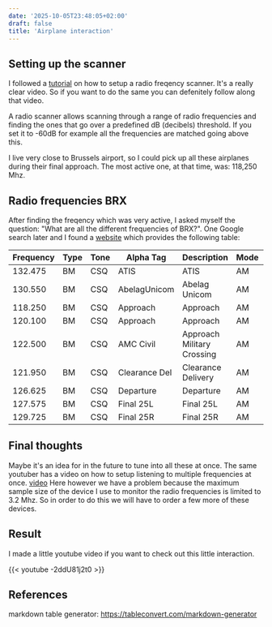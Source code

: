 ```yaml
---
date: '2025-10-05T23:48:05+02:00'
draft: false
title: 'Airplane interaction'
---
```

## Setting up the scanner 
I followed a [tutorial]('https://www.youtube.com/watch?v=EBVU6DTZq-k') on how to setup a radio freqency scanner. 
It's a really clear video. So if you want to do the same you can defenitely follow along that video.

A radio scanner allows scanning through a range of radio frequencies and finding the ones that go over a
predefined dB (decibels) threshold. If you set it to -60dB for example all the frequencies are matched 
going above this. 

I live very close to Brussels airport, so I could pick up all these airplanes during their final approach. 
The most active one, at that time, was: 118,250 Mhz.

## Radio frequencies BRX

After finding the freqency which was very active, I asked myself the question: "What are all the different frequencies of BRX?".
One Google search later and I found a [website](https://www.radioreference.com/db/aid/5669) which provides the following table:

| Frequency | Type | Tone | Alpha Tag     | Description                | Mode | Tag       |
|-----------|------|------|---------------|----------------------------|------|-----------|
| 132.475   | BM   | CSQ  | ATIS          | ATIS                       | AM   | Aircraft  |
| 130.550   | BM   | CSQ  | AbelagUnicom  | Abelag Unicom              | AM   | Aircraft  |
| 118.250   | BM   | CSQ  | Approach      | Approach                   | AM   | Aircraft  |
| 120.100   | BM   | CSQ  | Approach      | Approach                   | AM   | Aircraft  |
| 122.500   | BM   | CSQ  | AMC Civil     | Approach Military Crossing | AM   | Aircraft  |
| 121.950   | BM   | CSQ  | Clearance Del | Clearance Delivery         | AM   | Aircraft  |
| 126.625   | BM   | CSQ  | Departure     | Departure                  | AM   | Aircraft  |
| 127.575   | BM   | CSQ  | Final 25L     | Final 25L                  | AM   | Aircraft  |
| 129.725   | BM   | CSQ  | Final 25R     | Final 25R                  | AM   | Aircraft  |

## Final thoughts

Maybe it's an idea for in the future to tune into all these at once. The same youtuber has a video on how to setup
listening to multiple frequencies at once. [video](https://www.youtube.com/watch?v=RwJqbt85XIA)
Here however we have a problem because the maximum sample size of the device I use to monitor the radio frequencies is 
limited to 3.2 Mhz. So in order to do this we will have to order a few more of these devices. 

## Result
I made a little youtube video if you want to check out this little interaction.

{{< youtube  -2ddU81j2t0 >}}

## References

markdown table generator: https://tableconvert.com/markdown-generator